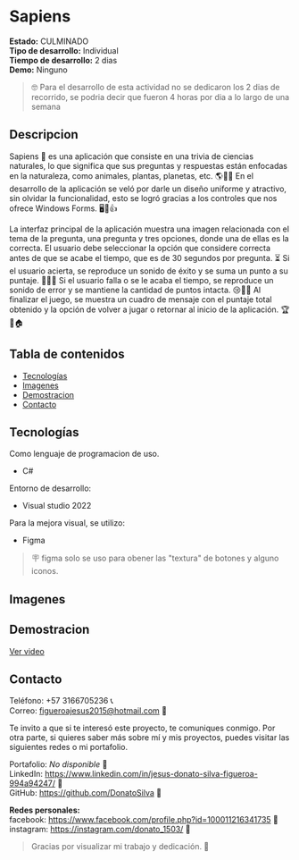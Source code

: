 # Sapiens

**Estado:** CULMINADO <br>
**Tipo de desarrollo:** Individual <br>
**Tiempo de desarrollo:** 2 dias <br>
**Demo:** Ninguno

> 🤓 Para el desarrollo de esta actividad no se dedicaron los 2 dias de recorrido, se podria decir que fueron 4 horas por dia a lo largo de una semana

## Descripcion 

Sapiens 🦥 es una aplicación que consiste en una trivia de ciencias naturales, lo que significa que sus preguntas y respuestas están enfocadas en la naturaleza, como animales, plantas, planetas, etc. 🌎🐘🌺 En el desarrollo de la aplicación se veló por darle un diseño uniforme y atractivo, sin olvidar la funcionalidad, esto se logró gracias a los controles que nos ofrece Windows Forms. 🖥️🎨👍

La interfaz principal de la aplicación muestra una imagen relacionada con el tema de la pregunta, una pregunta y tres opciones, donde una de ellas es la correcta. El usuario debe seleccionar la opción que considere correcta antes de que se acabe el tiempo, que es de 30 segundos por pregunta. ⏳ Si el usuario acierta, se reproduce un sonido de éxito y se suma un punto a su puntaje. 🎉🎵👏 Si el usuario falla o se le acaba el tiempo, se reproduce un sonido de error y se mantiene la cantidad de puntos intacta. 😢🚫🙅 Al finalizar el juego, se muestra un cuadro de mensaje con el puntaje total obtenido y la opción de volver a jugar o retornar al inicio de la aplicación. 🏆🔁🏠

## Tabla de contenidos

- [Tecnologías](#tecnologías)
- [Imagenes](#imagenes)
- [Demostracion](#demostracion)
- [Contacto](#contacto)

## Tecnologías 
Como lenguaje de programacion de uso. <br>
- C#

Entorno de desarrollo: <br>
- Visual studio 2022

Para la mejora visual, se utilizo: <br>
- Figma

> 🪧 figma solo se uso para obener las "textura" de botones y alguno iconos.

## Imagenes



## Demostracion

[Ver video](#)

## Contacto

Teléfono: +57 3166705236 📞 <br>
Correo: figueroajesus2015@hotmail.com 📧

Te invito a que si te interesó este proyecto, te comuniques conmigo. Por otra parte, si quieres saber más sobre mí y mis proyectos, puedes visitar las siguientes redes o mi portafolio.

Portafolio: _No disponible_ 🚧  <br>
LinkedIn: https://www.linkedin.com/in/jesus-donato-silva-figueroa-994a94247/ 🔗 <br>
GitHub: https://github.com/DonatoSilva 🔗

**Redes personales:**   
facebook: https://www.facebook.com/profile.php?id=100011216341735 🔗  
instagram: https://instagram.com/donato_1503/ 🔗  

> Gracias por visualizar mi trabajo y dedicación. 👏
